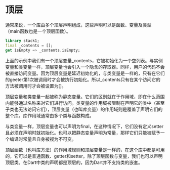 # 顶层

通常来说，一个库由多个顶层声明组成，这些声明可以是函数、变量及类型（main函数也是一个顶层函数）。      

```dart
library stack1;
final _contents = [];
get isEmpty => _contents.isEmpty;
```

上面的示例中我们有一个顶层变量_contents，它被初始化为一个空列表。与实例变量和类变量一样，顶层变量也会引入一个隐含的存取器。同样，用户的代码不会被直接访问变量。因为顶层变量是延迟初始化的，与类变量是一样的，只有在它们的geeter第1次被调用时才会被执行初始化。所以_contents只有在某个访问它的方法被调用时才会被设置为[]。      

顶层变量和类变量一起被称为静态变量。它们的区别就在于作用域，即在什么范围内能够通过名称来对它们进行访问。类变量的作用域被限制在声明它的类中（甚至子类也无法访问它们），顶层变量（也叫库变量）的作用域则是覆盖了声明它们的整个库。库作用域通常由多个类与函数构成。      

与类变量一样，顶层变量也可以声明为final，在这种情况下，它们没有定义setter且必须在声明时就初始化。也可以把静态变量声明为常量，那样它们只能被赋予一个编译时常量且自身被视为不可变。     

顶层函数（也叫库方法）的作用域规则和顶层变量是一样的，在这个库中都是可用的，它可以是普通函数、getter和setter。除了顶层函数与变量，我们也可以声明顶层类。在Dart中类的声明都是顶层的，因为Dart并不支持类的嵌套。       
